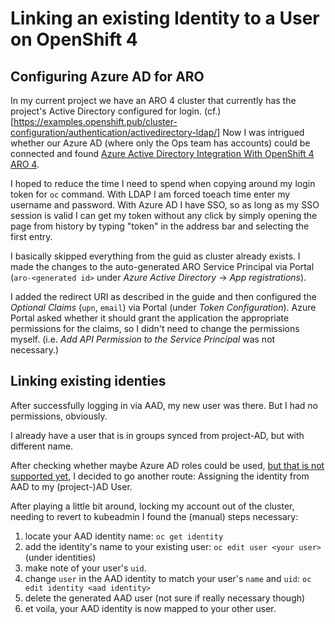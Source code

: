 # Linking an existing Identity to a User on OpenShift 4

## Configuring Azure AD for ARO

In my current project we have an ARO 4 cluster that currently has the project's Active Directory configured for login. (cf.)[https://examples.openshift.pub/cluster-configuration/authentication/activedirectory-ldap/]
Now I was intrigued whether our Azure AD (where only the Ops team has accounts) could be connected and found [Azure Active Directory Integration With OpenShift 4 ARO 4](https://cloud.redhat.com/blog/openshift-blog-aro-aad).

I hoped to reduce the time I need to spend when copying around my login token for `oc` command. With LDAP I am forced toeach time enter my username and password.
With Azure AD I have SSO, so as long as my SSO session is valid I can get my token without any click by simply opening the page from history by typing "token" in the address bar and selecting the first entry.

I basically skipped everything from the guid as cluster already exists.
I made the changes to the auto-generated ARO Service Principal via Portal (`aro-<generated id>` under <em>Azure Active Directory</em> &rarr; <em>App registrations</em>).

I added the redirect URI as described in the guide and then configured the <em>Optional Claims</em> (`upn`, `email`) via Portal (under <em>Token Configuration</em>).
Azure Portal asked whether it should grant the application the appropriate permissions for the claims, so I didn't need to change the permissions myself.
(i.e. <em>Add API Permission to the Service Principal</em> was not necessary.)

## Linking existing identies

After successfully logging in via AAD, my new user was there. But I had no permissions, obviously.

I already have a user that is in groups synced from project-AD, but with different name.

After checking whether maybe Azure AD roles could be used, [but that is not supported yet](https://access.redhat.com/solutions/5239211), I decided to go another route:
Assigning the identity from AAD to my (project-)AD User.

After playing a little bit around, locking my account out of the cluster, needing to revert to kubeadmin I found the (manual) steps necessary:

1. locate your AAD identity name: `oc get identity`
2. add the identity's name to your existing user: `oc edit user <your user>` (under identities)
3. make note of your user's `uid`.
4. change `user` in the AAD identity to match your user's `name` and `uid`: `oc edit identity <aad identity>`
5. delete the generated AAD user (not sure if really necessary though)
6. et voila, your AAD identity is now mapped to your other user.

